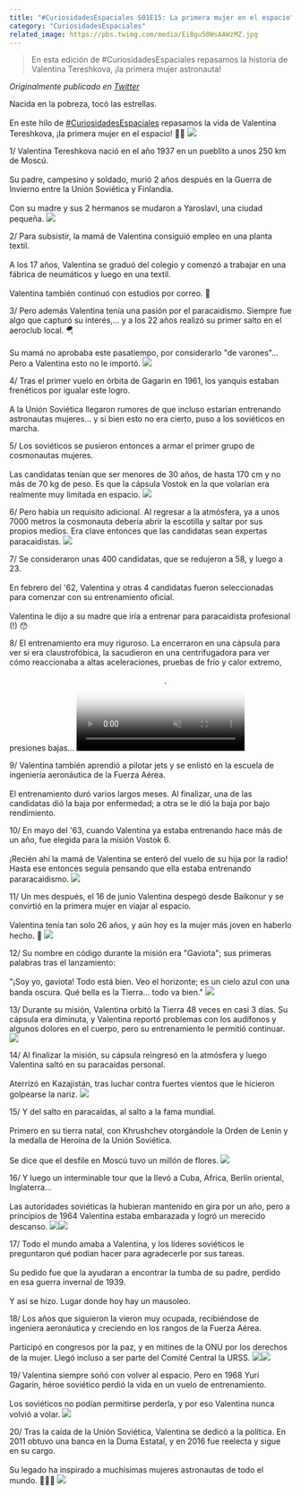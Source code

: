 ```yaml
---
title: "#CuriosidadesEspaciales S01E15: La primera mujer en el espacio"
category: "CuriosidadesEspaciales"
related_image: https://pbs.twimg.com/media/Ei8gu50WsAAWzMZ.jpg
---
```

> En esta edición de #CuriosidadesEspaciales repasamos la historia de Valentina Tereshkova, ¡la primera mujer astronauta!

*Originalmente publicado en [Twitter](https://twitter.com/guidodecaso/status/1310302014040145926)*

<div class="card-tweets" dir="auto">
    <p>Nacida en la pobreza, tocó las estrellas.<br />
<br />
En este hilo de <a class="entity-hashtag" href="/hashtag/CuriosidadesEspaciales">#CuriosidadesEspaciales</a> repasamos la vida de Valentina Tereshkova, ¡la primera mujer en el espacio! 👩‍🚀 <span class="entity-image"><a href="https://pbs.twimg.com/media/Ei8gu50WsAAWzMZ.jpg" target="_blank"><img src="https://pbs.twimg.com/media/Ei8gu50WsAAWzMZ.jpg"></a></span></p>
    <p><span class="nop nop-start">1/ </span> Valentina Tereshkova nació en el año 1937 en un pueblito a unos 250 km de Moscú. <br />
<br />
Su padre, campesino y soldado, murió 2 años después en la Guerra de Invierno entre la Unión Soviética y Finlandia.<br />
<br />
Con su madre y sus 2 hermanos se mudaron a Yaroslavl, una ciudad pequeña. <span class="entity-image"><a href="https://pbs.twimg.com/media/Ei8gvc9WkAMcNnp.jpg" target="_blank"><img src="https://pbs.twimg.com/media/Ei8gvc9WkAMcNnp.jpg"></a></span></p>
    <p><span class="nop nop-start">2/ </span> Para subsistir, la mamá de Valentina consiguió empleo en una planta textil. <br />
<br />
A los 17 años, Valentina se graduó del colegio y comenzó a trabajar en una fábrica de neumáticos y luego en una textil.<br />
<br />
Valentina también continuó con estudios por correo. 💪</p>
    <p><span class="nop nop-start">3/ </span> Pero además Valentina tenía una pasión por el paracaidismo. Siempre fue algo que capturó su interés,... y a los 22 años realizó su primer salto en el aeroclub local. 🪂<br />
<br />
Su mamá no aprobaba este pasatiempo, por considerarlo "de varones"... Pero a Valentina esto no le importó. <span class="entity-image"><a href="https://pbs.twimg.com/media/Ei8gwETWsAECb46.png" target="_blank"><img src="https://pbs.twimg.com/media/Ei8gwETWsAECb46.png"></a></span></p>
    <p><span class="nop nop-start">4/ </span> Tras el primer vuelo en órbita de Gagarin en 1961, los yanquis estaban frenéticos por igualar este logro.<br />
<br />
A la Unión Soviética llegaron rumores de que incluso estarían entrenando astronautas mujeres... y si bien esto no era cierto, puso a los soviéticos en marcha.</p>
    <p><span class="nop nop-start">5/ </span> Los soviéticos se pusieron entonces a armar el primer grupo de cosmonautas mujeres. <br />
<br />
Las candidatas tenían que ser menores de 30 años, de hasta 170 cm y no más de 70 kg de peso. Es que la cápsula Vostok en la que volarían era realmente muy limitada en espacio. <span class="entity-image"><a href="https://pbs.twimg.com/media/Ei8gwv-XgAYVAYo.png" target="_blank"><img src="https://pbs.twimg.com/media/Ei8gwv-XgAYVAYo.png"></a></span></p>
    <p><span class="nop nop-start">6/ </span> Pero había un requisito adicional. Al regresar a la atmósfera, ya a unos 7000 metros la cosmonauta debería abrir la escotilla y saltar por sus propios medios. Era clave entonces que las candidatas sean expertas paracaidistas. <span class="entity-image"><a href="https://pbs.twimg.com/media/Ei8gxcDXcAstTOp.jpg" target="_blank"><img src="https://pbs.twimg.com/media/Ei8gxcDXcAstTOp.jpg"></a></span></p>
    <p><span class="nop nop-start">7/ </span> Se consideraron unas 400 candidatas, que se redujeron a 58, y luego a 23.<br />
<br />
En febrero del '62, Valentina y otras 4 candidatas fueron seleccionadas para comenzar con su entrenamiento oficial.<br />
<br />
Valentina le dijo a su madre que iría a entrenar para paracaidista profesional (!) 😯</p>
    <p><span class="nop nop-start">8/ </span> El entrenamiento era muy riguroso. La encerraron en una cápsula para ver si era claustrofóbica, la sacudieron en una centrifugadora para ver cómo reaccionaba a altas aceleraciones, pruebas de frío y calor extremo, presiones bajas... <span class="entity-video-gif"><video autoplay muted loop controls poster="https://pbs.twimg.com/tweet_video_thumb/Ei8gyA1WAAAJFSc.jpg"><source src="https://video.twimg.com/tweet_video/Ei8gyA1WAAAJFSc.mp4" type="video/mp4"><img alt="Go Around Space Science GIF..." src="https://pbs.twimg.com/tweet_video_thumb/Ei8gyA1WAAAJFSc.jpg"></video></span></p>
    <p><span class="nop nop-start">9/ </span> Valentina también aprendió a pilotar jets y se enlistó en la escuela de ingeniería aeronáutica de la Fuerza Aérea.<br />
<br />
El entrenamiento duró varios largos meses. Al finalizar, una de las candidatas dió la baja por enfermedad; a otra se le dió la baja por bajo rendimiento.</p>
    <p><span class="nop nop-start">10/ </span> En mayo del '63, cuando Valentina ya estaba entrenando hace más de un año, fue elegida para la misión Vostok 6.<br />
<br />
¡Recién ahí la mamá de Valentina se enteró del vuelo de su hija por la radio! Hasta ese entonces seguía pensando que ella estaba entrenando pararacaidismo. <span class="entity-image"><a href="https://pbs.twimg.com/media/Ei8gyy1WsAEBUtj.png" target="_blank"><img src="https://pbs.twimg.com/media/Ei8gyy1WsAEBUtj.png"></a></span></p>
    <p><span class="nop nop-start">11/ </span> Un mes después, el 16 de junio Valentina despegó desde Baikonur y se convirtió en la primera mujer en viajar al espacio.<br />
<br />
Valentina tenía tan solo 26 años, y aún hoy es la mujer más joven en haberlo hecho. 🚀 <span class="entity-image"><a href="https://pbs.twimg.com/media/Ei8gzXvXYAQi3Xw.jpg" target="_blank"><img src="https://pbs.twimg.com/media/Ei8gzXvXYAQi3Xw.jpg"></a></span></p>
    <p><span class="nop nop-start">12/ </span> Su nombre en código durante la misión era "Gaviota"; sus primeras palabras tras el lanzamiento:<br />
<br />
"¡Soy yo, gaviota! Todo está bien. Veo el horizonte; es un cielo azul con una banda oscura. Qué bella es la Tierra... todo va bien." <span class="entity-image"><a href="https://pbs.twimg.com/media/Ei8g0XDWoAAKLau.png" target="_blank"><img src="https://pbs.twimg.com/media/Ei8g0XDWoAAKLau.png"></a></span></p>
    <p><span class="nop nop-start">13/ </span> Durante su misión, Valentina orbitó la Tierra 48 veces en casi 3 días. Su cápsula era diminuta, y Valentina reportó problemas con los audífonos y algunos dolores en el cuerpo, pero su entrenamiento le permitió continuar. <span class="entity-image"><a href="https://pbs.twimg.com/media/Ei8g1mIXYAIvIRM.png" target="_blank"><img src="https://pbs.twimg.com/media/Ei8g1mIXYAIvIRM.png"></a></span></p>
    <p><span class="nop nop-start">14/ </span> Al finalizar la misión, su cápsula reingresó en la atmósfera y luego Valentina saltó en su paracaídas personal. <br />
<br />
Aterrizó en Kazajistán, tras luchar contra fuertes vientos que le hicieron golpearse la nariz. <span class="entity-image"><a href="https://pbs.twimg.com/media/Ei8g2G1WsAUNyfl.jpg" target="_blank"><img src="https://pbs.twimg.com/media/Ei8g2G1WsAUNyfl.jpg"></a></span></p>
    <p><span class="nop nop-start">15/ </span> Y del salto en paracaídas, al salto a la fama mundial. <br />
<br />
Primero en su tierra natal, con Khrushchev otorgándole la Orden de Lenin y la medalla de Heroína de la Unión Soviética.<br />
<br />
Se dice que el desfile en Moscú tuvo un millón de flores. <span class="entity-image"><a href="https://pbs.twimg.com/media/Ei8g2qPXYAAfVzP.jpg" target="_blank"><img src="https://pbs.twimg.com/media/Ei8g2qPXYAAfVzP.jpg"></a></span></p>
    <p><span class="nop nop-start">16/ </span> Y luego un interminable tour que la llevó a Cuba, Africa, Berlín oriental, Inglaterra...<br />
<br />
Las autoridades soviéticas la hubieran mantenido en gira por un año, pero a principios de 1964 Valentina estaba embarazada y logró un merecido descanso. <span class="row justify-content-center entity-multiple-2"><span class="col-md-6"><span class="entity-image"><a href="https://pbs.twimg.com/media/Ei8g3JqWkAEYk0U.png" target="_blank"><img src="https://pbs.twimg.com/media/Ei8g3JqWkAEYk0U.png"></a></span></span><span class="col-md-6"><span class="entity-image"><a href="https://pbs.twimg.com/media/Ei8g3KZWsAM_xZf.jpg" target="_blank"><img src="https://pbs.twimg.com/media/Ei8g3KZWsAM_xZf.jpg"></a></span></span></span></p>
    <p><span class="nop nop-start">17/ </span> Todo el mundo amaba a Valentina, y los líderes soviéticos le preguntaron qué podían hacer para agradecerle por sus tareas.<br />
<br />
Su pedido fue que la ayudaran a encontrar la tumba de su padre, perdido en esa guerra invernal de 1939.<br />
<br />
Y así se hizo. Lugar donde hoy hay un mausoleo.</p>
    <p><span class="nop nop-start">18/ </span> Los años que siguieron la vieron muy ocupada, recibiéndose de ingeniera aeronáutica y creciendo en los rangos de la Fuerza Aérea.<br />
<br />
Participó en congresos por la paz, y en mitines de la ONU por los derechos de la mujer. Llegó incluso a ser parte del Comité Central la URSS. <span class="row justify-content-center entity-multiple-2"><span class="col-md-6"><span class="entity-image"><a href="https://pbs.twimg.com/media/Ei8g4B4WAAUlnuT.png" target="_blank"><img src="https://pbs.twimg.com/media/Ei8g4B4WAAUlnuT.png"></a></span></span><span class="col-md-6"><span class="entity-image"><a href="https://pbs.twimg.com/media/Ei8g4DDXsAMs6GC.png" target="_blank"><img src="https://pbs.twimg.com/media/Ei8g4DDXsAMs6GC.png"></a></span></span></span></p>
    <p><span class="nop nop-start">19/ </span> Valentina siempre soñó con volver al espacio. Pero en 1968 Yuri Gagarin, héroe soviético perdió la vida en un vuelo de entrenamiento.<br />
<br />
Los soviéticos no podían permitirse perderla, y por eso Valentina nunca volvió a volar. <span class="entity-image"><a href="https://pbs.twimg.com/media/Ei8g499XYAEPmKs.jpg" target="_blank"><img src="https://pbs.twimg.com/media/Ei8g499XYAEPmKs.jpg"></a></span></p>
    <p><span class="nop nop-start">20/ </span> Tras la caída de la Unión Soviética, Valentina se dedicó a la política. En 2011 obtuvo una banca en la Duma Estatal, y en 2016 fue reelecta y sigue en su cargo.<br />
<br />
Su legado ha inspirado a muchísimas mujeres astronautas de todo el mundo. 👩‍🚀💪 <span class="entity-image"><a href="https://pbs.twimg.com/media/Ei8g5gvXsAM_fCa.jpg" target="_blank"><img src="https://pbs.twimg.com/media/Ei8g5gvXsAM_fCa.jpg"></a></span></p>
    <p><a class="entity-mention entity-mention-first" href="https://twitter.com/threadreaderapp"></a></p>
</div>


